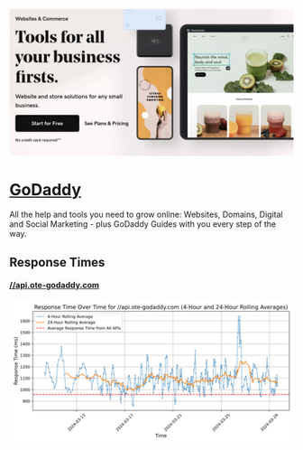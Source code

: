[![Visit GoDaddy](imagePreview.png)](https://developer.godaddy.com)

# [GoDaddy](https://developer.godaddy.com)

All the help and tools you need to grow online: Websites, Domains, Digital and Social Marketing - plus GoDaddy Guides with you every step of the way.

## Response Times

#### [//api.ote-godaddy.com](https:////api.ote-godaddy.com)

![//api.ote-godaddy.com](response-time-charts/2f2f6170692e6f74652d676f64616464792e636f6d.svg)
